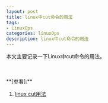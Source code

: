 ```yaml
---
layout: post
title: linux中cut命令的用法
tags:
- LinuxOps
categories: linuxOps
description: linux中cut命令的用法
---
```



本文主要记录一下Linux中cut命令的用法。

<!-- more -->








<br />
<br />
**[参看]:**

1. [linux cut用法](http://blog.csdn.net/u011003120/article/details/52190187)


<br />
<br />
<br />


